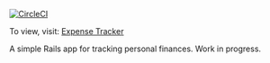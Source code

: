 [![CircleCI](https://circleci.com/gh/bdfinlayson/expense_tracker.svg?style=svg)](https://circleci.com/gh/bdfinlayson/expense_tracker)

To view, visit: [Expense Tracker](http://dazzling-kenai-fjords-69846.herokuapp.com/)

A simple Rails app for tracking personal finances. Work in progress.
